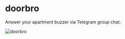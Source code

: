 # doorbro
Answer your apartment buzzer via Telegram group chat.

![doorbro](https://i.imgur.com/PjMRzyb.jpg)
